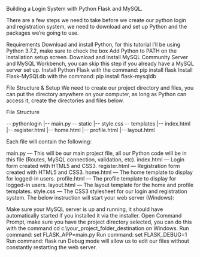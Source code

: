 Building a Login System with Python Flask and MySQL.

There are a few steps we need to take before we create our python login and registration system, we need to download and set up Python and the packages we’re going to use.

Requirements
Download and install Python, for this tutorial I’ll be using Python 3.7.2, make sure to check the box Add Python to PATH on the installation setup screen.
Download and install MySQL Community Server and MySQL Workbench, you can skip this step if you already have a MySQL server set up.
Install Python Flask with the command: pip install flask
Install Flask-MySQLdb with the command: pip install flask-mysqldb

File Structure & Setup
We need to create our project directory and files, you can put the directory anywhere on your computer, as long as Python can access it, create the directories and files below.

File Structure
  
  \-- pythonlogin
  |-- main.py
  \-- static
    |-- style.css
  \-- templates
    |-- index.html
    |-- register.html
    |-- home.html
    |-- profile.html
    |-- layout.html
  
Each file will contain the following:

main.py — This will be our main project file, all our Python code will be in this file (Routes, MySQL connection, validation, etc).
index.html — Login form created with HTML5 and CSS3.
register.html — Registration form created with HTML5 and CSS3.
home.html — The home template to display for logged-in users.
profile.html — The profile template to display for logged-in users.
layout.html — The layout template for the home and profile templates.
style.css — The CSS3 stylesheet for our login and registration system.
The below instruction will start your web server (Windows):

Make sure your MySQL server is up and running, it should have automatically started if you installed it via the installer.
Open Command Prompt, make sure you have the project directory selected, you can do this with the command cd c:\your_project_folder_destination on Windows.
Run command: set FLASK_APP=main.py
Run command: set FLASK_DEBUG=1
Run command: flask run
Debug mode will allow us to edit our files without constantly restarting the web server.
